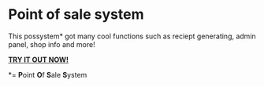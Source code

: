 # Point of sale system


This possystem* got many cool functions such as reciept generating, admin panel, shop info and more!

[**TRY IT OUT NOW!**](https://github.com/Anabanana0365/Point-Of-Sale-System/tree/main/PossystemV1)



*= **P**oint **O**f **S**ale **S**ystem






